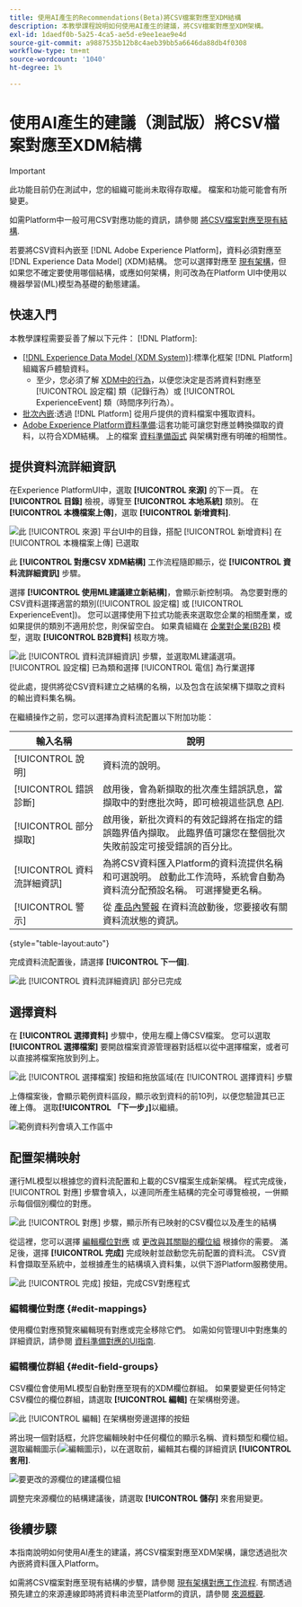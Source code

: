 ```yaml
---
title: 使用AI產生的Recommendations(Beta)將CSV檔案對應至XDM結構
description: 本教學課程說明如何使用AI產生的建議，將CSV檔案對應至XDM架構。
exl-id: 1daedf0b-5a25-4ca5-ae5d-e9ee1eae9e4d
source-git-commit: a9887535b12b8c4aeb39bb5a6646da88db4f0308
workflow-type: tm+mt
source-wordcount: '1040'
ht-degree: 1%

---
```


# 使用AI產生的建議（測試版）將CSV檔案對應至XDM結構

>[!IMPORTANT]
>
>此功能目前仍在測試中，您的組織可能尚未取得存取權。 檔案和功能可能會有所變更。
>
>如需Platform中一般可用CSV對應功能的資訊，請參閱 [將CSV檔案對應至現有結構](./existing-schema.md).

若要將CSV資料內嵌至 [!DNL Adobe Experience Platform]，資料必須對應至 [!DNL Experience Data Model] (XDM)結構。 您可以選擇對應至 [現有架構](./existing-schema.md)，但如果您不確定要使用哪個結構，或應如何架構，則可改為在Platform UI中使用以機器學習(ML)模型為基礎的動態建議。

## 快速入門

本教學課程需要妥善了解以下元件： [!DNL Platform]:

* [[!DNL Experience Data Model (XDM System)]](../../../xdm/home.md):標準化框架 [!DNL Platform] 組織客戶體驗資料。
   * 至少，您必須了解 [XDM中的行為](../../../xdm/home.md#data-behaviors)，以便您決定是否將資料對應至 [!UICONTROL 設定檔] 類（記錄行為）或 [!UICONTROL ExperienceEvent] 類（時間序列行為）。
* [批次內嵌](../../batch-ingestion/overview.md):透過 [!DNL Platform] 從用戶提供的資料檔案中獲取資料。
* [Adobe Experience Platform資料準備](../../batch-ingestion/overview.md):這套功能可讓您對應並轉換擷取的資料，以符合XDM結構。 上的檔案 [資料準備函式](../../../data-prep/functions.md) 與架構對應有明確的相關性。

## 提供資料流詳細資訊

在Experience PlatformUI中，選取 **[!UICONTROL 來源]** 的下一頁。 在 **[!UICONTROL 目錄]** 檢視，導覽至 **[!UICONTROL 本地系統]** 類別。 在 **[!UICONTROL 本機檔案上傳]**，選取 **[!UICONTROL 新增資料]**.

![此 [!UICONTROL 來源] 平台UI中的目錄，搭配 [!UICONTROL 新增資料] 在 [!UICONTROL 本機檔案上傳] 已選取](../../images/tutorials/map-csv-recommendations/local-file-upload.png)

此 **[!UICONTROL 對應CSV XDM結構]** 工作流程隨即顯示，從 **[!UICONTROL 資料流詳細資訊]** 步驟。

選擇 **[!UICONTROL 使用ML建議建立新結構]**，會顯示新控制項。 為您要對應的CSV資料選擇適當的類別([!UICONTROL 設定檔] 或 [!UICONTROL ExperienceEvent])。 您可以選擇使用下拉式功能表來選取您企業的相關產業，或如果提供的類別不適用於您，則保留空白。 如果貴組織在 [企業對企業(B2B)](../../../xdm/tutorials/relationship-b2b.md) 模型，選取 **[!UICONTROL B2B資料]** 核取方塊。

![此 [!UICONTROL 資料流詳細資訊] 步驟，並選取ML建議選項。 [!UICONTROL 設定檔] 已為類和選擇 [!UICONTROL 電信] 為行業選擇](../../images/tutorials/map-csv-recommendations/select-class-and-industry.png)

從此處，提供將從CSV資料建立之結構的名稱，以及包含在該架構下擷取之資料的輸出資料集名稱。

在繼續操作之前，您可以選擇為資料流配置以下附加功能：

| 輸入名稱 | 說明 |
| --- | --- |
| [!UICONTROL 說明] | 資料流的說明。 |
| [!UICONTROL 錯誤診斷] | 啟用後，會為新擷取的批次產生錯誤訊息，當擷取中的對應批次時，即可檢視這些訊息 [API](../../batch-ingestion/api-overview.md). |
| [!UICONTROL 部分擷取] | 啟用後，新批次資料的有效記錄將在指定的錯誤臨界值內擷取。 此臨界值可讓您在整個批次失敗前設定可接受錯誤的百分比。 |
| [!UICONTROL 資料流詳細資訊] | 為將CSV資料匯入Platform的資料流提供名稱和可選說明。 啟動此工作流時，系統會自動為資料流分配預設名稱。 可選擇變更名稱。 |
| [!UICONTROL 警示] | 從 [產品內警報](../../../observability/alerts/overview.md) 在資料流啟動後，您要接收有關資料流狀態的資訊。 |

{style="table-layout:auto"}

完成資料流配置後，請選擇 **[!UICONTROL 下一個]**.

![此 [!UICONTROL 資料流詳細資訊] 部分已完成](../../images/tutorials/map-csv-recommendations/dataflow-detail-complete.png)

## 選擇資料

在 **[!UICONTROL 選擇資料]** 步驟中，使用左欄上傳CSV檔案。 您可以選取 **[!UICONTROL 選擇檔案]** 要開啟檔案資源管理器對話框以從中選擇檔案，或者可以直接將檔案拖放到列上。

![此 [!UICONTROL 選擇檔案] 按鈕和拖放區域(在 [!UICONTROL 選擇資料] 步驟](../../images/tutorials/map-csv-recommendations/upload-files.png)

上傳檔案後，會顯示範例資料區段，顯示收到資料的前10列，以便您驗證其已正確上傳。 選取&#x200B;**[!UICONTROL 「下一步」]**&#x200B;以繼續。

![範例資料列會填入工作區中](../../images/tutorials/map-csv-recommendations/data-uploaded.png)

## 配置架構映射

運行ML模型以根據您的資料流配置和上載的CSV檔案生成新架構。 程式完成後， [!UICONTROL 對應] 步驟會填入，以連同所產生結構的完全可導覽檢視，一併顯示每個個別欄位的對應。

![此 [!UICONTROL 對應] 步驟，顯示所有已映射的CSV欄位以及產生的結構](../../images/tutorials/map-csv-recommendations/schema-generated.png)

從這裡，您可以選擇 [編輯欄位對應](#edit-mappings) 或 [更改與其關聯的欄位組](#edit-schema) 根據你的需要。 滿足後，選擇 **[!UICONTROL 完成]** 完成映射並啟動您先前配置的資料流。 CSV資料會擷取至系統中，並根據產生的結構填入資料集，以供下游Platform服務使用。

![此 [!UICONTROL 完成] 按鈕，完成CSV對應程式](../../images/tutorials/map-csv-recommendations/finish-mapping.png)

### 編輯欄位對應 {#edit-mappings}

使用欄位對應預覽來編輯現有對應或完全移除它們。 如需如何管理UI中對應集的詳細資訊，請參閱 [資料準備對應的UI指南](../../../data-prep/ui/mapping.md#mapping-interface).

### 編輯欄位群組 {#edit-field-groups}

CSV欄位會使用ML模型自動對應至現有的XDM欄位群組。 如果要變更任何特定CSV欄位的欄位群組，請選取 **[!UICONTROL 編輯]** 在架構樹旁邊。

![此 [!UICONTROL 編輯] 在架構樹旁邊選擇的按鈕](../../images/tutorials/map-csv-recommendations/edit-schema-structure.png)

將出現一個對話框，允許您編輯映射中任何欄位的顯示名稱、資料類型和欄位組。 選取編輯圖示(![編輯圖示](../../images/tutorials/map-csv-recommendations/edit-icon.png))，以在選取前，編輯其右欄的詳細資訊 **[!UICONTROL 套用]**.

![要更改的源欄位的建議欄位組](../../images/tutorials/map-csv-recommendations/select-schema-field.png)

調整完來源欄位的結構建議後，請選取 **[!UICONTROL 儲存]** 來套用變更。

## 後續步驟

本指南說明如何使用AI產生的建議，將CSV檔案對應至XDM架構，讓您透過批次內嵌將資料匯入Platform。

如需將CSV檔案對應至現有結構的步驟，請參閱 [現有架構對應工作流程](./existing-schema.md). 有關透過預先建立的來源連線即時將資料串流至Platform的資訊，請參閱 [來源概觀](../../../sources/home.md).
